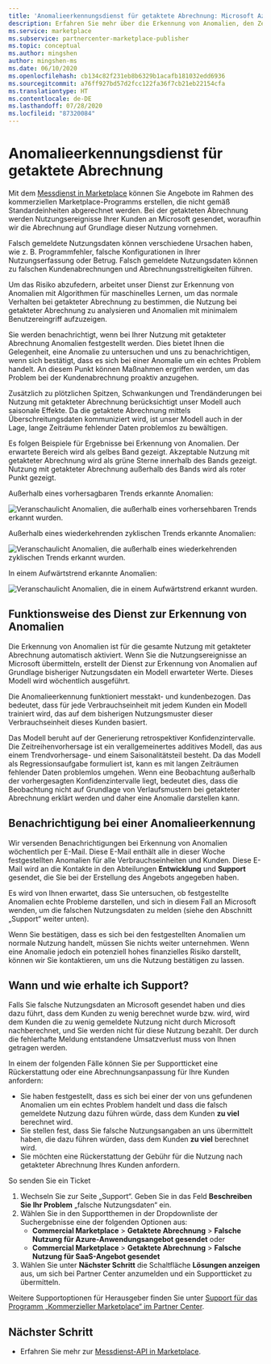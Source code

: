 ```yaml
---
title: 'Anomalieerkennungsdienst für getaktete Abrechnung: Microsoft Azure Marketplace'
description: Erfahren Sie mehr über die Erkennung von Anomalien, den Zeitpunkt des Versands von Benachrichtigungen, den Umgang damit und über Supportoptionen.
ms.service: marketplace
ms.subservice: partnercenter-marketplace-publisher
ms.topic: conceptual
ms.author: mingshen
author: mingshen-ms
ms.date: 06/10/2020
ms.openlocfilehash: cb134c82f231eb8b6329b1acafb181032edd6936
ms.sourcegitcommit: a76ff927bd57d2fcc122fa36f7cb21eb22154cfa
ms.translationtype: HT
ms.contentlocale: de-DE
ms.lasthandoff: 07/28/2020
ms.locfileid: "87320084"
---
```

# <a name="anomaly-detection-service-for-metered-billing"></a>Anomalieerkennungsdienst für getaktete Abrechnung

Mit dem [Messdienst in Marketplace](marketplace-metering-service-apis-faq.md) können Sie Angebote im Rahmen des kommerziellen Marketplace-Programms erstellen, die nicht gemäß Standardeinheiten abgerechnet werden. Bei der getakteten Abrechnung werden Nutzungsereignisse Ihrer Kunden an Microsoft gesendet, woraufhin wir die Abrechnung auf Grundlage dieser Nutzung vornehmen.

Falsch gemeldete Nutzungsdaten können verschiedene Ursachen haben, wie z. B. Programmfehler, falsche Konfigurationen in Ihrer Nutzungserfassung oder Betrug. Falsch gemeldete Nutzungsdaten können zu falschen Kundenabrechnungen und Abrechnungsstreitigkeiten führen.

Um das Risiko abzufedern, arbeitet unser Dienst zur Erkennung von Anomalien mit Algorithmen für maschinelles Lernen, um das normale Verhalten bei getakteter Abrechnung zu bestimmen, die Nutzung bei getakteter Abrechnung zu analysieren und Anomalien mit minimalem Benutzereingriff aufzuzeigen.

Sie werden benachrichtigt, wenn bei Ihrer Nutzung mit getakteter Abrechnung Anomalien festgestellt werden. Dies bietet Ihnen die Gelegenheit, eine Anomalie zu untersuchen und uns zu benachrichtigen, wenn sich bestätigt, dass es sich bei einer Anomalie um ein echtes Problem handelt. An diesem Punkt können Maßnahmen ergriffen werden, um das Problem bei der Kundenabrechnung proaktiv anzugehen.

Zusätzlich zu plötzlichen Spitzen, Schwankungen und Trendänderungen bei Nutzung mit getakteter Abrechnung berücksichtigt unser Modell auch saisonale Effekte. Da die getaktete Abrechnung mittels Überschreitungsdaten kommuniziert wird, ist unser Modell auch in der Lage, lange Zeiträume fehlender Daten problemlos zu bewältigen.

Es folgen Beispiele für Ergebnisse bei Erkennung von Anomalien. Der erwartete Bereich wird als gelbes Band gezeigt. Akzeptable Nutzung mit getakteter Abrechnung wird als grüne Sterne innerhalb des Bands gezeigt. Nutzung mit getakteter Abrechnung außerhalb des Bands wird als roter Punkt gezeigt.  

Außerhalb eines vorhersagbaren Trends erkannte Anomalien:

![Veranschaulicht Anomalien, die außerhalb eines vorhersehbaren Trends erkannt wurden.](media/anomaly-1.png)

Außerhalb eines wiederkehrenden zyklischen Trends erkannte Anomalien:

![Veranschaulicht Anomalien, die außerhalb eines wiederkehrenden zyklischen Trends erkannt wurden.](media/anomaly-2.png)

In einem Aufwärtstrend erkannte Anomalien:

![Veranschaulicht Anomalien, die in einem Aufwärtstrend erkannt wurden.](media/anomaly-3.png)

## <a name="how-anomaly-detection-service-works"></a>Funktionsweise des Dienst zur Erkennung von Anomalien

Die Erkennung von Anomalien ist für die gesamte Nutzung mit getakteter Abrechnung automatisch aktiviert. Wenn Sie die Nutzungsereignisse an Microsoft übermitteln, erstellt der Dienst zur Erkennung von Anomalien auf Grundlage bisheriger Nutzungsdaten ein Modell erwarteter Werte. Dieses Modell wird wöchentlich ausgeführt.

Die Anomalieerkennung funktioniert messtakt- und kundenbezogen. Das bedeutet, dass für jede Verbrauchseinheit mit jedem Kunden ein Modell trainiert wird, das auf dem bisherigen Nutzungsmuster dieser Verbrauchseinheit dieses Kunden basiert.

Das Modell beruht auf der Generierung retrospektiver Konfidenzintervalle. Die Zeitreihenvorhersage ist ein verallgemeinertes additives Modell, das aus einem Trendvorhersage- und einem Saisonalitätsteil besteht. Da das Modell als Regressionsaufgabe formuliert ist, kann es mit langen Zeiträumen fehlender Daten problemlos umgehen. Wenn eine Beobachtung außerhalb der vorhergesagten Konfidenzintervalle liegt, bedeutet dies, dass die Beobachtung nicht auf Grundlage von Verlaufsmustern bei getakteter Abrechnung erklärt werden und daher eine Anomalie darstellen kann.

## <a name="anomaly-detection-notification"></a>Benachrichtigung bei einer Anomalieerkennung

Wir versenden Benachrichtigungen bei Erkennung von Anomalien wöchentlich per E-Mail. Diese E-Mail enthält alle in dieser Woche festgestellten Anomalien für alle Verbrauchseinheiten und Kunden. Diese E-Mail wird an die Kontakte in den Abteilungen **Entwicklung** und **Support** gesendet, die Sie bei der Erstellung des Angebots angegeben haben.

Es wird von Ihnen erwartet, dass Sie untersuchen, ob festgestellte Anomalien echte Probleme darstellen, und sich in diesem Fall an Microsoft wenden, um die falschen Nutzungsdaten zu melden (siehe den Abschnitt „Support“ weiter unten).

Wenn Sie bestätigen, dass es sich bei den festgestellten Anomalien um normale Nutzung handelt, müssen Sie nichts weiter unternehmen. Wenn eine Anomalie jedoch ein potenziell hohes finanzielles Risiko darstellt, können wir Sie kontaktieren, um uns die Nutzung bestätigen zu lassen.  

## <a name="when-and-how-to-get-support"></a>Wann und wie erhalte ich Support?

Falls Sie falsche Nutzungsdaten an Microsoft gesendet haben und dies dazu führt, dass dem Kunden zu wenig berechnet wurde bzw. wird, wird dem Kunden die zu wenig gemeldete Nutzung nicht durch Microsoft nachberechnet, und Sie werden nicht für diese Nutzung bezahlt. Der durch die fehlerhafte Meldung entstandene Umsatzverlust muss von Ihnen getragen werden.

In einem der folgenden Fälle können Sie per Supportticket eine Rückerstattung oder eine Abrechnungsanpassung für Ihre Kunden anfordern:

- Sie haben festgestellt, dass es sich bei einer der von uns gefundenen Anomalien um ein echtes Problem handelt und dass die falsch gemeldete Nutzung dazu führen würde, dass dem Kunden **zu viel** berechnet wird.
- Sie stellen fest, dass Sie falsche Nutzungsangaben an uns übermittelt haben, die dazu führen würden, dass dem Kunden **zu viel** berechnet wird.
- Sie möchten eine Rückerstattung der Gebühr für die Nutzung nach getakteter Abrechnung Ihres Kunden anfordern.

So senden Sie ein Ticket

1. Wechseln Sie zur Seite „Support“. Geben Sie in das Feld **Beschreiben Sie Ihr Problem** „falsche Nutzungsdaten“ ein.
2. Wählen Sie in den Supportthemen in der Dropdownliste der Suchergebnisse eine der folgenden Optionen aus:
    - **Commercial Marketplace** > **Getaktete Abrechnung** > **Falsche Nutzung für Azure-Anwendungsangebot gesendet** oder
    - **Commercial Marketplace** > **Getaktete Abrechnung** > **Falsche Nutzung für SaaS-Angebot gesendet**
3. Wählen Sie unter **Nächster Schritt** die Schaltfläche **Lösungen anzeigen** aus, um sich bei Partner Center anzumelden und ein Supportticket zu übermitteln.

Weitere Supportoptionen für Herausgeber finden Sie unter [Support für das Programm „Kommerzieller Marketplace“ im Partner Center](support.md).

## <a name="next-step"></a>Nächster Schritt

- Erfahren Sie mehr zur [Messdienst-API in Marketplace](marketplace-metering-service-apis.md).
